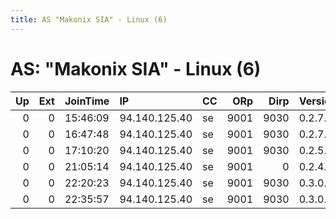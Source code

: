 ```yaml
---
title: AS "Makonix SIA" - Linux (6)
---
```


# AS: "Makonix SIA" - Linux (6)

|   Up |   Ext | JoinTime   | IP            | CC   |   ORp |   Dirp | Version   | Contact   | Nickname      |   eFamMembers |
|-----:|------:|:-----------|:--------------|:-----|------:|-------:|:----------|:----------|:--------------|--------------:|
|    0 |     0 | 15:46:09   | 94.140.125.40 | se   |  9001 |   9030 | 0.2.7.6   | None      | torserversss  |             1 |
|    0 |     0 | 16:47:48   | 94.140.125.40 | se   |  9001 |   9030 | 0.2.7.6   | None      | torserversss  |             1 |
|    0 |     0 | 17:10:20   | 94.140.125.40 | se   |  9001 |   9030 | 0.2.5.14  | None      | torserversss  |             1 |
|    0 |     0 | 21:05:14   | 94.140.125.40 | se   |  9001 |      0 | 0.2.4.27  | None      | torservhhhh   |             1 |
|    0 |     0 | 22:20:23   | 94.140.125.40 | se   |  9001 |   9030 | 0.3.0.10  | None      | Unnamed       |             1 |
|    0 |     0 | 22:35:57   | 94.140.125.40 | se   |  9001 |   9030 | 0.3.0.10  | None      | torserverhhhh |             1 |
